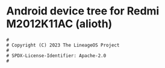 # Android device tree for Redmi M2012K11AC (alioth)

```
#
# Copyright (C) 2023 The LineageOS Project
#
# SPDX-License-Identifier: Apache-2.0
#
```
